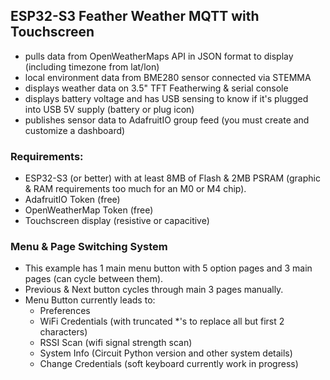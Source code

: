 ## ESP32-S3 Feather Weather MQTT with Touchscreen
- pulls data from OpenWeatherMaps API in JSON format to display (including timezone from lat/lon)
- local environment data from BME280 sensor connected via STEMMA
- displays weather data on 3.5" TFT Featherwing & serial console
- displays battery voltage and has USB sensing to know if it's plugged into USB 5V supply (battery or plug icon)
- publishes sensor data to AdafruitIO group feed (you must create and customize a dashboard)

### Requirements:
- ESP32-S3 (or better) with at least 8MB of Flash & 2MB PSRAM (graphic & RAM requirements too much for an M0 or M4 chip).
- AdafruitIO Token (free)
- OpenWeatherMap Token (free)
- Touchscreen display (resistive or capacitive)

### Menu & Page Switching System
- This example has 1 main menu button with 5 option pages and 3 main pages (can cycle between them).
- Previous & Next button cycles through main 3 pages manually.
- Menu Button currently leads to:
  - Preferences
  - WiFi Credentials (with truncated *'s to replace all but first 2 characters)
  - RSSI Scan (wifi signal strength scan)
  - System Info (Circuit Python version and other system details)
  - Change Credentials (soft keyboard currently work in progress)
